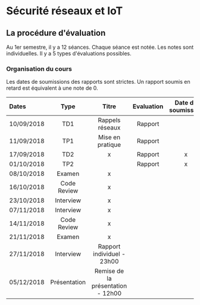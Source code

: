 # Sécurité réseaux et IoT


## La procédure d'évaluation

Au 1er semestre, il y a 12 séances. Chaque séance est notée. 
Les notes sont individuelles. Il y a 5 types d'évaluations possibles.

### Organisation du cours

Les dates de soumissions des rapports sont strictes. Un rapport soumis en retard est équivalent à une note de 0.

| Dates  | Type | Titre | Evaluation | Date de soumission
| :------------ |:---------------:|:---------------:| :---------------:|:---------------:|
| 10/09/2018    |       TD1       |Rappels réseaux  |Rapport | 
| 11/09/2018    |       TP1       |Mise en pratique |Rapport |  
| 17/09/2018    |       TD2       |     x           |Rapport | x
| 01/10/2018    |       TP2       |                 |Rapport | x 
| 08/10/2018    | Examen          |x|   
| 16/10/2018    | Code Review     |x|   
| 23/10/2018    | Interview       |x|   
| 07/11/2018    | Interview       |x|   
| 14/11/2018    | Code Review     |x|  
| 21/11/2018    | Examen          |x|   
| 27/11/2018    | Interview       |Rapport individuel - 23h00|   
| 05/12/2018    | Présentation    |Remise de la présentation - 12h00|  

